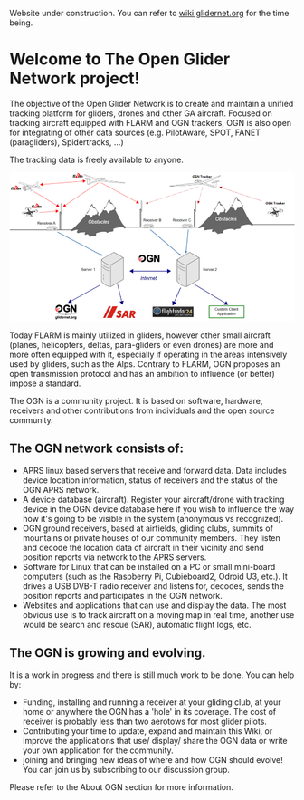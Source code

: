 Website under construction. You can refer to [wiki.glidernet.org](http://wiki.glidernet.org) for the time being.

# Welcome to The Open Glider Network project!

The objective of the Open Glider Network is to create and maintain a unified tracking platform for gliders, drones and other GA aircraft. Focused on tracking aircraft equipped with FLARM and OGN trackers, OGN is also open for integrating of other data sources (e.g. PilotAware, SPOT, FANET (paragliders), Spidertracks, …)

The tracking data is freely available to anyone.

![OGN Architecture](OGN_Arch.png)


Today FLARM is mainly utilized in gliders, however other small aircraft (planes, helicopters, deltas, para-gliders or even drones) are more and more often equipped with it, especially if operating in the areas intensively used by gliders, such as the Alps.
Contrary to FLARM, OGN proposes an open transmission protocol and has an ambition to influence (or better) impose a standard.

The OGN is a community project. It is based on software, hardware, receivers and other contributions from individuals and the open source community.

## The OGN network consists of:
* APRS linux based servers that receive and forward data. Data includes device location information, status of receivers and the status of the OGN APRS network.
* A device database (aircraft). Register your aircraft/drone with tracking device in the OGN device database here if you wish to influence the way how it's going to be visible in the system (anonymous vs recognized).
* OGN ground receivers, based at airfields, gliding clubs, summits of mountains or private houses of our community members. They listen and decode the location data of aircraft in their vicinity and send position reports via network to the APRS servers.
* Software for Linux that can be installed on a PC or small mini-board computers (such as the Raspberry Pi, Cubieboard2, Odroid U3, etc.). It drives a USB DVB-T radio receiver and listens for, decodes, sends the position reports and participates in the OGN network.
* Websites and applications that can use and display the data. The most obvious use is to track aircraft on a moving map in real time, another use would be search and rescue (SAR), automatic flight logs, etc.

## The OGN is growing and evolving.
It is a work in progress and there is still much work to be done. You can help by:
* Funding, installing and running a receiver at your gliding club, at your home or anywhere the OGN has a 'hole' in its coverage. The cost of receiver is probably less than two aerotows for most glider pilots.
* Contributing your time to update, expand and maintain this Wiki, or improve the applications that use/ display/ share the OGN data or write your own application for the community.
* joining and bringing new ideas of where and how OGN should evolve!
You can join us by subscribing to our discussion group.

Please refer to the About OGN section for more information.



